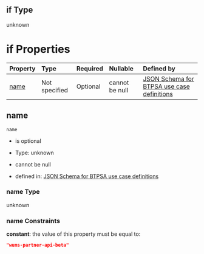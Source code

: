 ## if Type

unknown

# if Properties

| Property      | Type          | Required | Nullable       | Defined by                                                                                                                                                                                                          |
| :------------ | :------------ | :------- | :------------- | :------------------------------------------------------------------------------------------------------------------------------------------------------------------------------------------------------------------ |
| [name](#name) | Not specified | Optional | cannot be null | [JSON Schema for BTPSA use case definitions](btpsa-usecase-properties-services-items-allof-1-then-allof-119-if-properties-name.md "undefined#/properties/services/items/allOf/1/then/allOf/119/if/properties/name") |

## name



`name`

*   is optional

*   Type: unknown

*   cannot be null

*   defined in: [JSON Schema for BTPSA use case definitions](btpsa-usecase-properties-services-items-allof-1-then-allof-119-if-properties-name.md "undefined#/properties/services/items/allOf/1/then/allOf/119/if/properties/name")

### name Type

unknown

### name Constraints

**constant**: the value of this property must be equal to:

```json
"wums-partner-api-beta"
```
